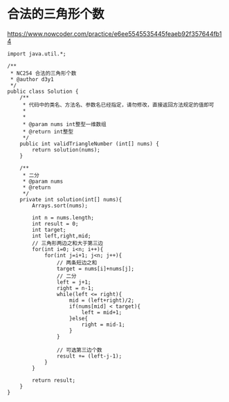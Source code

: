 # 合法的三角形个数
https://www.nowcoder.com/practice/e6ee5545535445feaeb92f357644fb14

    import java.util.*;
    
    /**
     * NC254 合法的三角形个数
     * @author d3y1
     */
    public class Solution {
        /**
         * 代码中的类名、方法名、参数名已经指定，请勿修改，直接返回方法规定的值即可
         *
         *
         * @param nums int整型一维数组 
         * @return int整型
         */
        public int validTriangleNumber (int[] nums) {
            return solution(nums);
        }
    
        /**
         * 二分
         * @param nums
         * @return
         */
        private int solution(int[] nums){
            Arrays.sort(nums);
            
            int n = nums.length;
            int result = 0;
            int target;
            int left,right,mid;
            // 三角形两边之和大于第三边
            for(int i=0; i<n; i++){
                for(int j=i+1; j<n; j++){
                    // 两条短边之和
                    target = nums[i]+nums[j];
                    // 二分
                    left = j+1;
                    right = n-1;
                    while(left <= right){
                        mid = (left+right)/2;
                        if(nums[mid] < target){
                            left = mid+1;
                        }else{
                            right = mid-1;
                        }
                    }
    
                    // 可选第三边个数
                    result += (left-j-1);
                }
            }
    
            return result;
        }
    }
    

